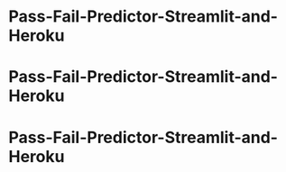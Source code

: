 # Pass-Fail-Predictor-Streamlit-and-Heroku
# Pass-Fail-Predictor-Streamlit-and-Heroku
# Pass-Fail-Predictor-Streamlit-and-Heroku
